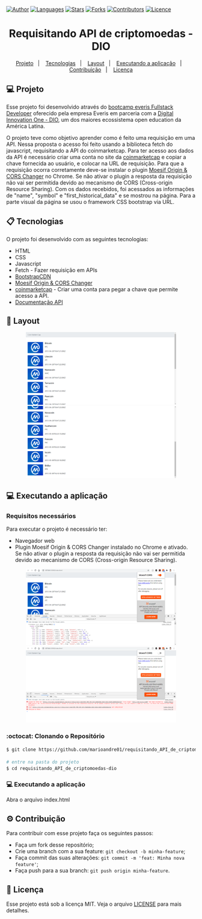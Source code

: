 [![Author](https://img.shields.io/badge/author-marioandre01-3771a1?style=flat-square)](https://github.com/marioandre01)
[![Languages](https://img.shields.io/github/languages/count/marioandre01/requisitando_API_de_criptomoedas-dio?color=%233771a1&style=flat-square)](#)
[![Stars](https://img.shields.io/github/stars/marioandre01/requisitando_API_de_criptomoedas-dio?color=3771a1&style=flat-square)](https://github.com/marioandre01/requisitando_API_de_criptomoedas-dio/stargazers)
[![Forks](https://img.shields.io/github/forks/marioandre01/requisitando_API_de_criptomoedas-dio?color=%233771a1&style=flat-square)](https://github.com/marioandre01/requisitando_API_de_criptomoedas-dio/network/members)
[![Contributors](https://img.shields.io/github/contributors/marioandre01/requisitando_API_de_criptomoedas-dio?color=3771a1&style=flat-square)](https://github.com/marioandre01/requisitando_API_de_criptomoedas-dio/graphs/contributors)
[![Licence](https://img.shields.io/github/license/marioandre01/requisitando_API_de_criptomoedas-dio?color=%233771a1&style=flat-square)](https://github.com/marioandre01/requisitando_API_de_criptomoedas-dio/blob/master/LICENCE.md)


<h1 align="center">
    Requisitando API de criptomoedas - DIO
</h1>

<p align="center"> 
  <a href="#-projeto">Projeto</a>&nbsp;&nbsp;&nbsp;|&nbsp;&nbsp;&nbsp;
  <a href="#-tecnologias">Tecnologias</a>&nbsp;&nbsp;&nbsp;|&nbsp;&nbsp;&nbsp;
  <a href="#-layout">Layout</a>&nbsp;&nbsp;&nbsp;|&nbsp;&nbsp;&nbsp;
  <a href="#-executando-a-aplicação">Executando a aplicação</a>&nbsp;&nbsp;&nbsp;|&nbsp;&nbsp;&nbsp;
  <a href="#gear-contribuição">Contribuição</a>&nbsp;&nbsp;&nbsp;|&nbsp;&nbsp;&nbsp;
  <a href="#memo-licença">Licença</a>
</p>

## 💻 Projeto

Esse projeto foi desenvolvido através do [bootcamp everis Fullstack Developer](https://web.digitalinnovation.one/track/everis-fullstack-developer) oferecido pela empresa Everis em parceria com a [Digital Innovation One - DIO](https://digitalinnovation.one/), um dos maiores ecossistema open education da América Latina. 

O projeto teve como objetivo aprender como é feito uma requisição em uma API. Nessa proposta o acesso foi feito usando a biblioteca fetch do javascript, requisitando a API do coinmarketcap. Para ter acesso aos dados da API é necessário criar uma conta no site da [coinmarketcap](https://pro.coinmarketcap.com/account/) e copiar a chave fornecida ao usuário, e colocar na URL de requisição. Para que a requisição ocorra corretamente deve-se instalar o plugin [Moesif Origin & CORS Changer](https://chrome.google.com/webstore/detail/moesif-origin-cors-change/digfbfaphojjndkpccljibejjbppifbc) no Chrome. Se não ativar o plugin a resposta da requisição não vai ser permitida devido ao mecanismo de CORS (Cross-origin Resource Sharing). Com os dados recebidos, foi acessados as informações de "name", "symbol" e "first_historical_data" e se mostrou na página. Para a parte visual da página se usou o framework CSS bootstrap via URL.

## 📋 Tecnologias

O projeto foi desenvolvido com as seguintes tecnologias:

- HTML
- CSS
- Javascript
- Fetch - Fazer requisição em APIs
- [BootstrapCDN](https://www.bootstrapcdn.com/)
- [Moesif Origin & CORS Changer](https://chrome.google.com/webstore/detail/moesif-origin-cors-change/digfbfaphojjndkpccljibejjbppifbc)
- [coinmarketcap](https://pro.coinmarketcap.com/account/) - Criar uma conta para pegar a chave que permite acesso a API.
- [Documentação API](https://coinmarketcap.com/api/documentation/v1/#)

## 🎨 Layout

<p align="center">
  <img alt="interface_netflix_clone" title="interface_netflix_clone" src="img/tela_coin_Market_cap_p1.png" width="400px">
  <img alt="interface_netflix_clone" title="interface_netflix_clone" src="img/tela_coin_Market_cap_p2.png" width="400px">
</p>

## 💻 Executando a aplicação

### Requisitos necessários

Para executar o projeto é necessário ter:
- Navegador web
- Plugin Moesif Origin & CORS Changer instalado no Chrome e ativado. Se não ativar o plugin a resposta da requisição não vai ser permitida devido ao mecanismo de CORS (Cross-origin Resource Sharing).
<p align="center">
  <img alt="interface_netflix_clone" title="interface_netflix_clone" src="img/tela_Moesif_on.png" width="400px">
  <img alt="interface_netflix_clone" title="interface_netflix_clone" src="img/tela_Moesif_off.png" width="400px">
</p>

### :octocat: Clonando o Repositório

```bash
$ git clone https://github.com/marioandre01/requisitando_API_de_criptomoedas-dio.git

# entre na pasta do projeto
$ cd requisitando_API_de_criptomoedas-dio
```
### 💻 Executando a aplicação

Abra o arquivo index.html

## :gear: Contribuição

Para contribuir com esse projeto faça os seguintes passos:

- Faça um fork desse repositório;
- Crie uma branch com a sua feature: `git checkout -b minha-feature`;
- Faça commit das suas alterações: `git commit -m 'feat: Minha nova feature'`;
- Faça push para a sua branch: `git push origin minha-feature`.

## :memo: Licença

Esse projeto está sob a licença MIT. Veja o arquivo [LICENSE](./LICENSE) para mais detalhes.